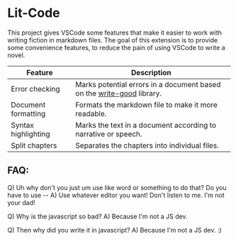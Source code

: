 # Lit-Code
This project gives VSCode some features that make it easier to work with writing fiction in markdown files. The goal of this extension is to provide some convenience features, to reduce the pain of using VSCode to write a novel.

| Feature               | Description                                                             |
| --------------------- | ----------------------------------------------------------------------- |
| Error checking        | Marks potential errors in a document based on the [write-good] library. |
| Document formatting   | Formats the markdown file to make it more readable.                     |
| Syntax highlighting   | Marks the text in a document according to narrative or speech.          |
| Split chapters        | Separates the chapters into individual files.                           |

## FAQ:
Q) Uh why don't you just um use like word or something to do that? Do you have to use --
A) Use whatever editor you want! Don't listen to me. I'm not your dad!

Q) Why is the javascript so bad?
A) Because I'm not a JS dev.

Q) Then why did you write it in javascript?
A) Because I'm not a JS dev. :)

[write-good]: https://www.npmjs.com/package/write-good
